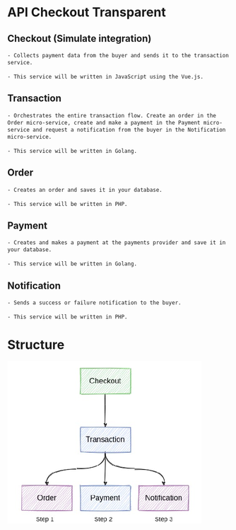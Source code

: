 # API Checkout Transparent 

## Checkout (Simulate integration)
    - Collects payment data from the buyer and sends it to the transaction service.
    
    - This service will be written in JavaScript using the Vue.js.

## Transaction
    - Orchestrates the entire transaction flow. Create an order in the Order micro-service, create and make a payment in the Payment micro-service and request a notification from the buyer in the Notification micro-service.
    
    - This service will be written in Golang.
    
## Order
    - Creates an order and saves it in your database.
    
    - This service will be written in PHP.
    
## Payment
    - Creates and makes a payment at the payments provider and save it in your database.
    
    - This service will be written in Golang.
    
## Notification
    - Sends a success or failure notification to the buyer.
    
    - This service will be written in PHP.
    
# Structure

![Structure](structure.png)

